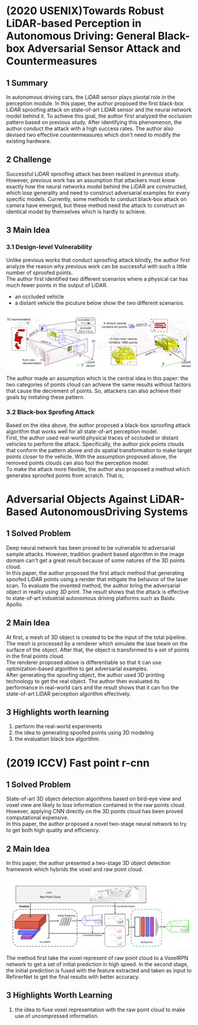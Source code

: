 # (2020 USENIX)Towards Robust LiDAR-based Perception in Autonomous Driving: General Black-box Adversarial Sensor Attack and Countermeasures
## 1 Summary
In autonomous driving cars, the LiDAR sensor plays pivotal role in the perception module. In this paper, the author proposed the first black-box LiDAR sproofing attack on state-of-art LiDAR sensor and the neural network model behind it. To achieve this goal, the author first analyzed the occlusion pattern based on previous study. After identifying this phenomenon, the author conduct the attack with a high success rates. The author also devised two effective countermeasures which don't need to modify the existing hardware.

## 2 Challenge
Successful LiDAR sproofing attack has been realized in previous study. However, previous work has an assumption that attackers must know exactly how the neural networks model behind the LiDAR are constructed, which lose generality and need to construct adversarial examples for every specific models. Currently, some methods to conduct black-box attack on camera have emerged, but these method need the attack to construct an identical model by themselves which is hardly to achieve.
## 3 Main Idea
### 3.1 Design-level Vulnerability
Unlike previous works that conduct sproofing attack blindly, the author first analyze the reason why previous work can be successful with such a little number of sproofed points.  
The author first identified two different scenarios where a physical car has much fewer points in the output of LiDAR.
* an occluded vehicle
* a distant vehicle
the picuture below show the two different scenarios.

![two scene](../images/wk5_twoscene.png)

The author made an assumption which is the central idea in this paper: the two categories of points cloud can achieve the same results without factors that cause the decrement of points. So, attackers can also achieve their goals by imitating these pattern.

### 3.2 Black-box Sprofing Attack
Based on the idea above, the author proposed a black-box sproofing attack algorithm that works well for all state-of-art perception model.  
First, the author used real-world physical traces of occluded or distant vehicles to perform the attack. Specifically, the author pick points clouds that conform the pattern above and do spatial transformation to make target points closer to the vehicle. With the assumption proposed above, the removed points clouds can also fool the perception model.  
To make the attack more flexible,  the author also proposed a method which generates sproofed points from scratch. That is, 











# Adversarial Objects Against LiDAR-Based AutonomousDriving Systems
## 1 Solved Problem
Deep neural network has been proved to be vulnerable to adversarial sample attacks. However, tradition gradient based algorithm in the image domain can't get a great result because of some natures of the 3D points cloud.  
In this paper, the author proposed the first attack method that generating spoofed LiDAR points using a render that mitigate the behavior of the laser scan. To evaluate the invented method, the author bring the adversarial object in reality using 3D print. The result shows that the attack is effective to state-of-art industrial autonomous driving platforms such as Baidu Apollo.
## 2 Main Idea
At first, a mesh of 3D object is created to be the input of the total pipeline. The mesh is processed by a renderer which simulate the lase beam on the surface of the object. After that, the object is transformed to a set of points in the final points cloud.  
The renderer proposed above is differentiable so that it can use optimization-based algorithm to get adversarial examples.  
After generating the spoofing object, the author used 3D printing technology to get the real object. The author then evaluated its performance in real-world cars and the result shows that it can foo the state-of-art LiDAR perception algorithm effectively.
## 3 Highlights worth learning
1. perform the real-world experiments
2. the idea to generating spoofed points using 3D modeling
3. the evaluation black box algorithm.

# (2019 ICCV) Fast point r-cnn
## 1 Solved Problem
State-of-art 3D object detection algorithms based on bird-eye view and voxel view are likely to loss information contained in the raw points cloud. However,  applying CNN directly on the 3D points cloud has been proved computational expensive.  
In this paper, the author proposed a novel two-stage neural network to try to get both high quality and efficiency.  
## 2 Main Idea
In this paper, the author presented a two-stage 3D object detection framework which hybrids the voxel and raw point cloud. 

![fast point](../images/wk5_fast_arch.png)

The method first take the voxel represent of raw point cloud to a VoxelRPN network to get a set of initial prediction in high speed. In the second stage, the initial prediction is fused with the feature extracted and taken as input to RefinerNet to get the final results with better accuracy.
## 3 Highlights Worth Learning
1. the idea to fuse voxel representation with the raw point cloud to make use of uncompressed information.
